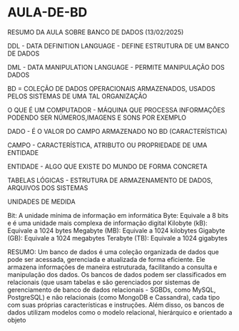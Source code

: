 # AULA-DE-BD

RESUMO DA AULA SOBRE BANCO DE DADOS (13/02/2025)

DDL - DATA DEFINITION LANGUAGE - DEFINE ESTRUTURA DE UM BANCO DE DADOS

DML - DATA MANIPULATION LANGUAGE - PERMITE MANIPULAÇÃO DOS DADOS

BD = COLEÇÃO DE DADOS OPERACIONAIS ARMAZENADOS, USADOS PELOS SISTEMAS DE UMA TAL ORGANIZAÇÃO

O QUE É UM COMPUTADOR - MÁQUINA QUE PROCESSA INFORMAÇÕES PODENDO SER NÚMEROS,IMAGENS E SONS POR EXEMPLO 

DADO -  É O VALOR DO CAMPO ARMAZENADO NO BD (CARACTERÍSTICA)

CAMPO - CARACTERÍSTICA, ATRIBUTO OU PROPRIEDADE DE UMA ENTIDADE

ENTIDADE - ALGO QUE EXISTE DO MUNDO DE FORMA CONCRETA 

TABELAS LÓGICAS - ESTRUTURA DE ARMAZENAMENTO DE DADOS, ARQUIVOS DOS SISTEMAS 


UNIDADES DE MEDIDA 

Bit: A unidade mínima de informação em informática
Byte: Equivale a 8 bits e é uma unidade mais complexa de informação digital
Kilobyte (kB): Equivale a 1024 bytes
Megabyte (MB): Equivale a 1024 kilobytes
Gigabyte (GB): Equivale a 1024 megabytes
Terabyte (TB): Equivale a 1024 gigabytes


RESUMO: Um banco de dados é uma coleção organizada de dados que pode ser acessada, gerenciada e atualizada de forma eficiente. Ele armazena informações de maneira estruturada, facilitando a consulta e manipulação dos dados. Os bancos de dados podem ser classificados em relacionais (que usam tabelas e são gerenciados por sistemas de gerenciamento de banco de dados relacionais - SGBDs, como MySQL, PostgreSQL) e não relacionais (como MongoDB e Cassandra), cada tipo com suas próprias características e instruções. Além disso, os bancos de dados utilizam modelos como o modelo relacional, hierárquico e orientado a objeto
